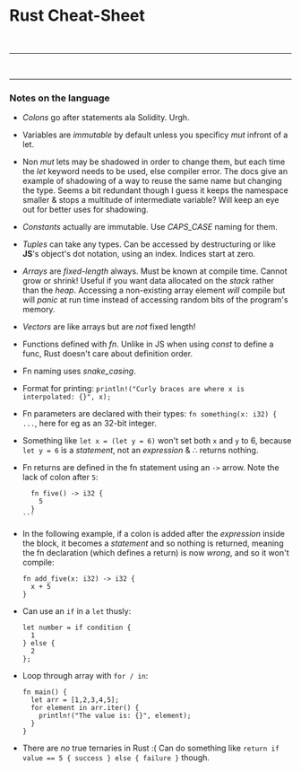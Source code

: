# Rust Cheat-Sheet

&nbsp;

***

&nbsp;

***

### __Notes on the language__

* _Colons_ go after statements ala Solidity. Urgh.

* Variables are _immutable_ by default unless you specificy _mut_ infront of a let. 

* Non _mut_ lets may be shadowed in order to change them, but each time the _let_ keyword needs to be used, else compiler error. The docs give an example of shadowing of a way to reuse the same name but changing the type. Seems a bit redundant though I guess it keeps the namespace smaller & stops a multitude of intermediate variable? Will keep an eye out for better uses for shadowing.

* _Constants_ actually are immutable. Use _CAPS\_CASE_ naming for them. 

* _Tuples_ can take any types. Can be accessed by destructuring or like __JS__'s object's dot notation, using an index. Indices start at zero.

* _Arrays_ are _fixed-length_ always. Must be known at compile time. Cannot grow or shrink! Useful if you want data allocated on the _stack_ rather than the _heap_. Accessing a non-existing array element _will_ compile but will _panic_ at run time instead of accessing random bits of the program's memory.

* _Vectors_ are like arrays but are _not_ fixed length!

* Functions defined with _fn_. Unlike in JS when using _const_ to define a func, Rust doesn't care about definition order. 

* Fn naming uses _snake\_casing_.

* Format for printing: `println!("Curly braces are where x is interpolated: {}", x);`

* Fn parameters are declared with their types: `fn something(x: i32) { ...`, here for eg as an 32-bit integer.

* Something like `let x = (let y = 6)` won't set both `x` and `y` to 6, because `let y = 6` is a _statement_, not an _expression_ & ∴ returns nothing.

* Fn returns are defined in the fn statement using an `->` arrow. Note the lack of colon after `5`:

  ````
    fn five() -> i32 {
      5
    }
  ```
* In the following example, if a colon is added after the _expression_ inside the block, it becomes a _statement_ and so nothing is returned, meaning the fn declaration (which defines a return) is now _wrong_, and so it won't compile:

  ```
  fn add_five(x: i32) -> i32 {
    x + 5
  }
  ```
* Can use an `if` in a `let` thusly:

  ```
  let number = if condition {
    1
  } else {
    2
  };
  ```

* Loop through array with `for / in`: 
  
  ```
  fn main() {
    let arr = [1,2,3,4,5];
    for element in arr.iter() {
      println!("The value is: {}", element);
    }
  }
  ```
* There are _no_ true ternaries in Rust :( Can do something like `return if value == 5 { success } else { failure }` though. 
